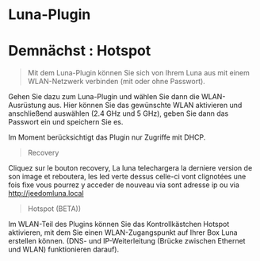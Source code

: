 # Luna-Plugin

# Demnächst : Hotspot

> Mit dem Luna-Plugin können Sie sich von Ihrem Luna aus mit einem WLAN-Netzwerk verbinden (mit oder ohne Passwort).

Gehen Sie dazu zum Luna-Plugin und wählen Sie dann die WLAN-Ausrüstung aus.
Hier können Sie das gewünschte WLAN aktivieren und anschließend auswählen (2.4 GHz und 5 GHz), geben Sie dann das Passwort ein und speichern Sie es.

Im Moment berücksichtigt das Plugin nur Zugriffe mit DHCP.

> Recovery

Cliquez sur le bouton recovery, La luna telechargera la derniere version de son image et reboutera, les led verte dessus celle-ci vont clignotées une fois fixe vous pourrez y acceder de nouveau via sont adresse ip ou via http://jeedomluna.local

> Hotspot (BETA))

Im WLAN-Teil des Plugins können Sie das Kontrollkästchen Hotspot aktivieren, mit dem Sie einen WLAN-Zugangspunkt auf Ihrer Box Luna erstellen können. (DNS- und IP-Weiterleitung (Brücke zwischen Ethernet und WLAN) funktionieren darauf).
